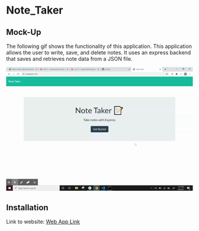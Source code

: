 # Note_Taker

## Mock-Up

The following gif shows the functionality of this application. This application allows the user to write, save, and delete notes. It uses an express backend that saves and retrieves note data from a JSON file.

![GIF Of Functionality](note_gif.gif)

## Installation
Link to website:
[Web App Link](https://blooming-fjord-87057.herokuapp.com/)
